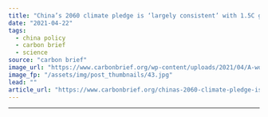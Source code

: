 ```yaml
---
title: "China’s 2060 climate pledge is ‘largely consistent’ with 1.5C goal, study finds"
date: "2021-04-22"
tags: 
  - china policy
  - carbon brief
  - science
source: "carbon brief"
image_url: "https://www.carbonbrief.org/wp-content/uploads/2021/04/A-worker-inspects-solar-panels-at-a-solar-farm-in-Dunhuang-583x372.jpg"
image_fp: "/assets/img/post_thumbnails/43.jpg"
lead: ""
article_url: "https://www.carbonbrief.org/chinas-2060-climate-pledge-is-largely-consistent-with-1-5c-goal-study-finds"
---
```


---
